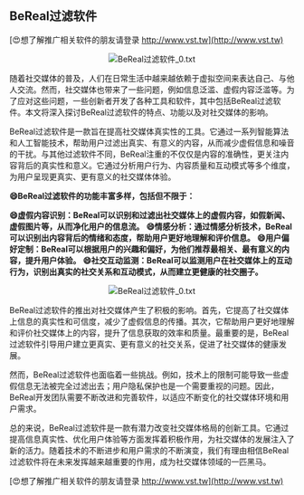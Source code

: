 ## **BeReal过滤软件**

[😍想了解推广相关软件的朋友请登录 http://www.vst.tw](http://www.vst.tw)

 <center><img src="https://vst.tw/MP4/tuiguang/png/0.png" alt="BeReal过滤软件_0.txt"></center>

随着社交媒体的普及，人们在日常生活中越来越依赖于虚拟空间来表达自己、与他人交流。然而，社交媒体也带来了一些问题，例如信息泛滥、虚假内容泛滥等。为了应对这些问题，一些创新者开发了各种工具和软件，其中包括BeReal过滤软件。本文将深入探讨BeReal过滤软件的特点、功能以及对社交媒体的影响。

BeReal过滤软件是一款旨在提高社交媒体真实性的工具。它通过一系列智能算法和人工智能技术，帮助用户过滤出真实、有意义的内容，从而减少虚假信息和噪音的干扰。与其他过滤软件不同，BeReal注重的不仅仅是内容的准确性，更关注内容背后的真实性和意义。它通过分析用户行为、内容质量和互动模式等多个维度，为用户呈现更真实、更有意义的社交媒体体验。

**😄BeReal过滤软件的功能丰富多样，包括但不限于：**

**😄虚假内容识别：BeReal可以识别和过滤出社交媒体上的虚假内容，如假新闻、虚假图片等，从而净化用户的信息流。**
**😄情感分析：通过情感分析技术，BeReal可以识别出内容背后的情绪和态度，帮助用户更好地理解和评价信息。**
**😄用户偏好定制：BeReal可以根据用户的兴趣和偏好，为他们推荐最相关、最有意义的内容，提升用户体验。**
**😄社交互动监测：BeReal可以监测用户在社交媒体上的互动行为，识别出真实的社交关系和互动模式，从而建立更健康的社交圈子。**

 <center><img src="https://vst.tw/MP4/tuiguang/png/4.png" alt="BeReal过滤软件_0.txt"></center>

BeReal过滤软件的推出对社交媒体产生了积极的影响。首先，它提高了社交媒体上信息的真实性和可信度，减少了虚假信息的传播。其次，它帮助用户更好地理解和评价社交媒体上的内容，提升了信息获取的效率和质量。最重要的是，BeReal过滤软件引导用户建立更真实、更有意义的社交关系，促进了社交媒体的健康发展。

然而，BeReal过滤软件也面临着一些挑战。例如，技术上的限制可能导致一些虚假信息无法被完全过滤出去；用户隐私保护也是一个需要重视的问题。因此，BeReal开发团队需要不断改进和完善软件，以适应不断变化的社交媒体环境和用户需求。

总的来说，BeReal过滤软件是一款有潜力改变社交媒体格局的创新工具。它通过提高信息真实性、优化用户体验等方面发挥着积极作用，为社交媒体的发展注入了新的活力。随着技术的不断进步和用户需求的不断演变，我们有理由相信BeReal过滤软件将在未来发挥越来越重要的作用，成为社交媒体领域的一匹黑马。

[😍想了解推广相关软件的朋友请登录 http://www.vst.tw](http://www.vst.tw)



